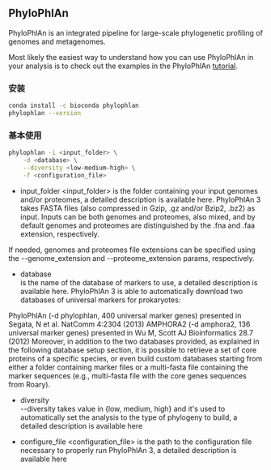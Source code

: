 ## PhyloPhlAn

PhyloPhlAn is an integrated pipeline for large-scale phylogenetic profiling of genomes and metagenomes.

Most likely the easiest way to understand how you can use PhyloPhlAn in your analysis is to check out the examples in the PhyloPhlAn [tutorial](https://github.com/biobakery/biobakery/wiki/PhyloPhlAn3).


### 安装

```bash
conda install -c bioconda phylophlan
phylophlan --version

```

### 基本使用
```bash 
phylophlan -i <input_folder> \
    -d <database> \
    --diversity <low-medium-high> \
    -f <configuration_file>

```
- input_folder
<input_folder> is the folder containing your input genomes and/or proteomes, a detailed description is available here.
PhyloPhlAn 3 takes FASTA files (also compressed in Gzip, .gz and/or Bzip2, .bz2) as input. Inputs can be both genomes and proteomes, also mixed, and by default genomes and proteomes are distinguished by the .fna and .faa extension, respectively.

If needed, genomes and proteomes file extensions can be specified using the --genome_extension and --proteome_extension params, respectively.



- database  
<database> is the name of the database of markers to use, a detailed description is available here.
PhyloPhlAn 3 is able to automatically download two databases of universal markers for prokaryotes:

PhyloPhlAn (-d phylophlan, 400 universal marker genes) presented in Segata, N et al. NatComm 4:2304 (2013)
AMPHORA2 (-d amphora2, 136 universal marker genes) presented in Wu M, Scott AJ Bioinformatics 28.7 (2012)
Moreover, in addition to the two databases provided, as explained in the following database setup section, it is possible to retrieve a set of core proteins of a specific species, or even build custom databases starting from either a folder containing marker files or a multi-fasta file containing the marker sequences (e.g., multi-fasta file with the core genes sequences from Roary).

- diversity  
--diversity takes value in {low, medium, high} and it's used to automatically set the analysis to the type of phylogeny to build, a detailed description is available here
  
- configure_file
<configuration_file> is the path to the configuration file necessary to properly run PhyloPhlAn 3, a detailed description is available here
